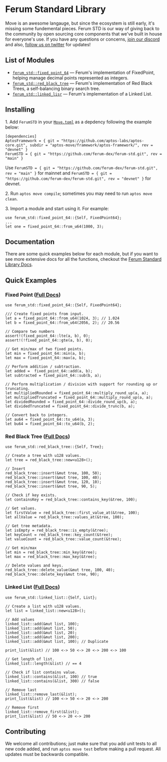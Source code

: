 # Ferum Standard Library

Move is an awesome langauge, but since the ecosystem is still early, it's missing some fundemental pieces. Ferum STD is our way of giving back to the community by open sourcing core components that we've built in house for everyone's use. If you have any questions or concerns, [join our discord](https://discord.gg/rk9T4MuppY) and also, [follow us on twitter](twitter.com/ferumxyz/) for updates!

## List of Modules

* [`ferum_std::fixed_point_64`](./#fixed-point) — Ferum's implementation of FixedPoint, helping manage decimal points represented as integers.
* [`ferum_std::red_black_tree`](./#red-black-tree) — Ferum's implementation of Red Black Trees, a self-balancing binary search tree.
* [`ferum_std::linked_lisr`](./#linked-list) — Ferum's implementation of a Linked List.

## Installing

1\. Add `FerumSTD` in your [`Move.toml`](https://move-language.github.io/move/packages.html#movetoml) as a depdency following the example below:

```
[dependencies]
AptosFramework = { git = "https://github.com/aptos-labs/aptos-core.git", subdir = "aptos-move/framework/aptos-framework/", rev = "devnet" }
FerumSTD = { git = "https://github.com/ferum-dex/ferum-std.git", rev = "main" }
```

Use `FerumSTD = { git = "https://github.com/ferum-dex/ferum-std.git", rev = "main" }` for mainnet and `FerumSTD = { git = "https://github.com/ferum-dex/ferum-std.git", rev = "devnet" }` for devnet.

2\. Run `aptos move compile`; sometimes you may need to run `aptos move clean`.

3\. Import a module and start using it. For example:

```
use ferum_std::fixed_point_64::{Self, FixedPoint64};
...
let one = fixed_point_64::from_u64(1000, 3);
```

## Documentation

There are some quick examples below for each module, but if you want to see more extensive docs for all the functions, checkout the [Ferum Standard Library Docs](https://ferum.gitbook.io/ferum-standard-library/).

## Quick Examples

### Fixed Point ([Full Docs](docs/fixed\_point\_64.md))

```
use ferum_std::fixed_point_64::{Self, FixedPoint64};

/// Create fixed points from input.
let a = fixed_point_64::from_u64(1024, 3); // 1.024
let b = fixed_point_64::from_u64(2056, 2); // 20.56

// Compare two numbers
assert!(fixed_point_64::lte(a, b), 0);
assert!(!fixed_point_64::gte(a, b), 0);

// Get min/max of two fixed points.
let min = fixed_point_64::min(a, b);
let max = fixed_point_64::max(a, b);

// Perform addition / subtraction.
let added =  fixed_point_64::add(a, b);
let subtracted = fixed_point_64::sub(b, a);

// Perform multiplication / division with support for rounding up or truncating.
let multipliedRounded = fixed_point_64::multiply_round_up(a, a);
let multipliedTruncated = fixed_point_64::multiply_round_up(a, a);
let dividedRounded = fixed_point_64::divide_round_up(b, a);
let dividedTruncated = fixed_point_64::divide_trunc(b, a);

// Convert back to integers.
let au64 = fixed_point_64::to_u64(a, 3);
let bu64 = fixed_point_64::to_u64(b, 2);
```

### Red Black Tree ([Full Docs](docs/red\_black\_tree.md))

```
use ferum_std::red_black_tree::{Self, Tree};

// Create a tree with u128 values.
let tree = red_black_tree::new<u128>();

// Insert
red_black_tree::insert(&mut tree, 100, 50);
red_black_tree::insert(&mut tree, 100, 40);
red_black_tree::insert(&mut tree, 120, 10);
red_black_tree::insert(&mut tree, 90, 5);

// Check if key exists.
let containsKey = red_black_tree::contains_key(&tree, 100);

// Get values.
let firstValue = red_black_tree::first_value_at(&tree, 100);
let allValue = red_black_tree::values_at(&tree, 100);

// Get tree metadata.
let isEmpty = red_black_tree::is_empty(&tree);
let keyCount = red_black_tree::key_count(&tree);
let valueCount = red_black_tree::value_count(&tree);

// Get min/max
let min = red_black_tree::min_key(&tree);
let max = red_black_tree::max_key(&tree);

// Delete values and keys.
red_black_tree::delete_value(&mut tree, 100, 40);
red_black_tree::delete_key(&mut tree, 90);

```

### Linked List ([Full Docs](docs/linked\_list.md))

```
use ferum_std::linked_list::{Self, List};

// Create a list with u128 values.
let list = linked_list::new<u128>();

// Add values
linked_list::add(&mut list, 100);
linked_list::add(&mut list, 50);
linked_list::add(&mut list, 20);
linked_list::add(&mut list, 200);
linked_list::add(&mut list, 100); // Duplicate

print_list(&list) // 100 <-> 50 <-> 20 <-> 200 <-> 100

// Get length of list.
linked_list::length(&list) // == 4

// Check if list contains value.
linked_list::contains(&list, 100) // true
linked_list::contains(&list, 300) // false

// Remove last
linked_list::remove_last(&list);
print_list(&list) // 100 <-> 50 <-> 20 <-> 200

// Remove first
linked_list::remove_first(&list);
print_list(&list) // 50 <-> 20 <-> 200
```

## Contributing

We welcome all contributions; just make sure that you add unit tests to all new code added, and run `aptos move test` before making a pull request. All updates must be backwards compatible.
